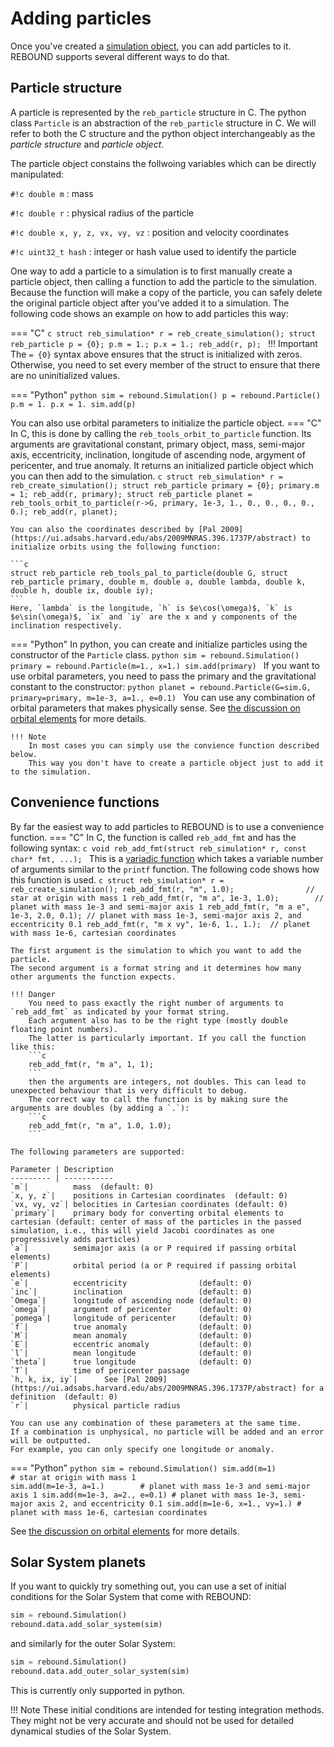 # Adding particles
Once you've created a [simulation object](simulationstructure.md), you can add particles to it. 
REBOUND supports several different ways to do that. 

## Particle structure
A particle is represented by the `reb_particle` structure in C.
The python class `Particle` is an abstraction of the `reb_particle` structure in C.
We will refer to both the C structure and the python object interchangeably as the *particle structure* and *particle object*.

The particle object constains the follwoing variables which can be directly manipulated:

`#!c double m`
:   mass

`#!c double r`
:   physical radius of the particle

`#!c double x, y, z, vx, vy, vz`
:   position and velocity coordinates

`#!c uint32_t hash`
:   integer or hash value used to identify the particle

One way to add a particle to a simulation is to first manually create a particle object, then calling a function to add the particle to the simulation.
Because the function will make a copy of the particle, you can safely delete the original particle object after you've added it to a simulation. 
The following code shows an example on how to add particles this way:

=== "C"
    ```c
    struct reb_simulation* r = reb_create_simulation();
    struct reb_particle p = {0};
    p.m = 1.;
    p.x = 1.;
    reb_add(r, p);
    ```
    !!! Important
        The `= {0}` syntax above ensures that the struct is initialized with zeros.
        Otherwise, you need to set every member of the struct to ensure that there are no
        uninitialized values.


=== "Python"
    ```python
    sim = rebound.Simulation()
    p = rebound.Particle()
    p.m = 1.
    p.x = 1.
    sim.add(p)
    ```

You can also use orbital parameters to initialize the particle object.
=== "C"
    In C, this is done by calling the `reb_tools_orbit_to_particle` function. Its arguments are gravitational constant, primary object, mass, semi-major axis, eccentricity, inclination, longitude of ascending node, argyment of pericenter, and true anomaly. 
    It returns an initialized particle object which you can then add to the simulation.
    ```c
    struct reb_simulation* r = reb_create_simulation();
    struct reb_particle primary = {0};
    primary.m = 1;
    reb_add(r, primary);
    struct reb_particle planet = reb_tools_orbit_to_particle(r->G, primary, 1e-3, 1., 0., 0., 0., 0., 0.);
    reb_add(r, planet);
    ```

    You can also the coordinates described by [Pal 2009](https://ui.adsabs.harvard.edu/abs/2009MNRAS.396.1737P/abstract) to initialize orbits using the following function:

    ```c
    struct reb_particle reb_tools_pal_to_particle(double G, struct reb_particle primary, double m, double a, double lambda, double k, double h, double ix, double iy);
    ``` 
    Here, `lambda` is the longitude, `h` is $e\cos(\omega)$, `k` is $e\sin(\omega)$, `ix` and `iy` are the x and y components of the inclination respectively. 

=== "Python"
    In python, you can create and initialize particles using the constructor of the `Particle` class.
    ```python
    sim = rebound.Simulation()
    primary = rebound.Particle(m=1., x=1.)
    sim.add(primary)
    ```
    If you want to use orbital parameters, you need to pass the primary and the gravitational constant to the constructor:
    ```python
    planet = rebound.Particle(G=sim.G, primary=primary, m=1e-3, a=1., e=0.1)
    ```
    You can use any combination of orbital parameters that makes physically sense. 
    See [the discussion on orbital elements](orbitalelements.md) for more details.

    !!! Note
        In most cases you can simply use the convience function described below.
        This way you don't have to create a particle object just to add it to the simulation.

## Convenience functions
By far the easiest way to add particles to REBOUND is to use a convenience function.
=== "C"
    In C, the function is called `reb_add_fmt` and has the following syntax:
    ```c
    void reb_add_fmt(struct reb_simulation* r, const char* fmt, ...);
    ```
    This is a [variadic function](https://en.cppreference.com/w/c/variadic) which takes a variable number of arguments similar to the `printf` function.
    The following code shows how this function is used.
    ```c
    struct reb_simulation* r = reb_create_simulation();
    reb_add_fmt(r, "m", 1.0);                // star at origin with mass 1
    reb_add_fmt(r, "m a", 1e-3, 1.0);        // planet with mass 1e-3 and semi-major axis 1
    reb_add_fmt(r, "m a e", 1e-3, 2.0, 0.1); // planet with mass 1e-3, semi-major axis 2, and eccentricity 0.1
    reb_add_fmt(r, "m x vy", 1e-6, 1., 1.);  // planet with mass 1e-6, cartesian coordinates
    ```

    The first argument is the simulation to which you want to add the particle.
    The second argument is a format string and it determines how many other arguments the function expects.

    !!! Danger
        You need to pass exactly the right number of arguments to `reb_add_fmt` as indicated by your format string. 
        Each argument also has to be the right type (mostly double floating point numbers).
        The latter is particularly important. If you call the function like this:
        ```c
        reb_add_fmt(r, "m a", 1, 1);
        ```
        then the arguments are integers, not doubles. This can lead to unexpected behaviour that is very difficult to debug.
        The correct way to call the function is by making sure the arguments are doubles (by adding a `.`):
        ```c
        reb_add_fmt(r, "m a", 1.0, 1.0);
        ```

    The following parameters are supported:

    Parameter | Description
    --------- | -----------
    `m`|          mass  (default: 0)
    `x, y, z`|    positions in Cartesian coordinates  (default: 0)
    `vx, vy, vz`| belocities in Cartesian coordinates (default: 0)
    `primary`|    primary body for converting orbital elements to cartesian (default: center of mass of the particles in the passed simulation, i.e., this will yield Jacobi coordinates as one progressively adds particles) 
    `a`|          semimajor axis (a or P required if passing orbital elements)
    `P`|          orbital period (a or P required if passing orbital elements)
    `e`|          eccentricity                (default: 0)
    `inc`|        inclination                 (default: 0)
    `Omega`|      longitude of ascending node (default: 0)
    `omega`|      argument of pericenter      (default: 0)
    `pomega`|     longitude of pericenter     (default: 0)
    `f`|          true anomaly                (default: 0)
    `M`|          mean anomaly                (default: 0)
    `E`|          eccentric anomaly           (default: 0)
    `l`|          mean longitude              (default: 0)
    `theta`|      true longitude              (default: 0)
    `T`|          time of pericenter passage  
    `h, k, ix, iy`|      See [Pal 2009](https://ui.adsabs.harvard.edu/abs/2009MNRAS.396.1737P/abstract) for a definition  (default: 0)
    `r`|          physical particle radius
 
    You can use any combination of these parameters at the same time. 
    If a combination is unphysical, no particle will be added and an error will be outputted.
    For example, you can only specify one longitude or anomaly.

=== "Python"
    ```python
    sim = rebound.Simulation()
    sim.add(m=1)                 # star at origin with mass 1                                      
    sim.add(m=1e-3, a=1.)        # planet with mass 1e-3 and semi-major axis 1
    sim.add(m=1e-3, a=2., e=0.1) # planet with mass 1e-3, semi-major axis 2, and eccentricity 0.1
    sim.add(m=1e-6, x=1., vy=1.) # planet with mass 1e-6, cartesian coordinates
    ```

See [the discussion on orbital elements](orbitalelements.md) for more details.


## Solar System planets
If you want to quickly try something out, you can use a set of initial conditions for the Solar System that come with REBOUND: 

```python
sim = rebound.Simulation()
rebound.data.add_solar_system(sim)
```

and similarly for the outer Solar System:

```python
sim = rebound.Simulation()
rebound.data.add_outer_solar_system(sim)
```


This is currently only supported in python.

!!! Note
    These initial conditions are intended for testing integration methods. They might not be very accurate and should not be used for detailed dynamical studies of the Solar System.
